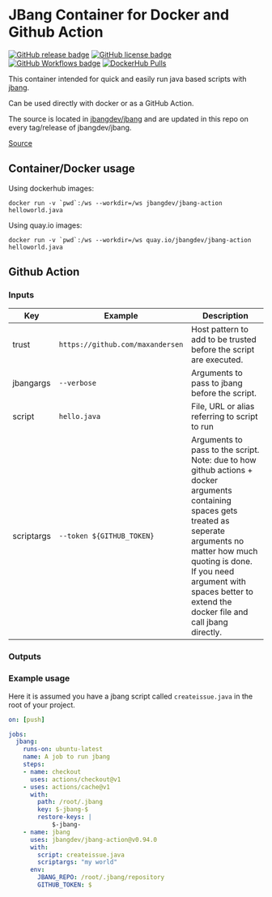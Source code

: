 # JBang Container for Docker and Github Action

[![GitHub release badge](https://badgen.net/github/release/jbangdev/jbang-action/stable)](https://github.com/jbangdev/jbang-action/releases/latest)
[![GitHub license badge](https://badgen.net/github/license/jbangdev/jbang-action)]()
[![GitHub Workflows badge](https://badgen.net/runkit/maxandersen/61b3c9809073c8000ae9b210)](https://github.com/search?q=jbang-action+language%3AYAML+language%3AYAML+path%3A.github%2Fworkflows&type=Code&ref=advsearch&l=&l=)
[![DockerHub Pulls](https://img.shields.io/docker/pulls/jbangdev/jbang-action)]()

This container intended for quick and easily run java based scripts with [jbang](https://jbang.dev).

Can be used directly with docker or as a GitHub Action.

The source is located in [jbangdev/jbang](https://github.com/jbangdev/jbang/blob/HEAD/src/jreleaser/distributions/jbang/docker/) and are updated in this repo on every tag/release of jbangdev/jbang.


[Source](https://github.com/jbangdev/jbang-action)

## Container/Docker usage

Using dockerhub images:

```
docker run -v `pwd`:/ws --workdir=/ws jbangdev/jbang-action helloworld.java
```

Using quay.io images:

```
docker run -v `pwd`:/ws --workdir=/ws quay.io/jbangdev/jbang-action helloworld.java
```


## Github Action

### Inputs

Key | Example | Description
----|---------|------------
trust | `https://github.com/maxandersen` | Host pattern to add to be trusted before the script are executed.
jbangargs | `--verbose` | Arguments to pass to jbang before the script.
script | `hello.java` | File, URL or alias referring to script to run
scriptargs | `--token ${GITHUB_TOKEN}` | Arguments to pass to the script. Note: due to how github actions + docker arguments containing spaces gets treated as seperate arguments no matter how much quoting is done. If you need argument with spaces better to extend the docker file and call jbang directly.

### Outputs

### Example usage

Here it is assumed you have a jbang script called `createissue.java` in the root of your project.

```yaml
on: [push]

jobs:
  jbang:
    runs-on: ubuntu-latest
    name: A job to run jbang
    steps:
    - name: checkout
      uses: actions/checkout@v1
    - uses: actions/cache@v1
      with:
        path: /root/.jbang
        key: $-jbang-$
        restore-keys: |
            $-jbang-
    - name: jbang
      uses: jbangdev/jbang-action@v0.94.0
      with:
        script: createissue.java
        scriptargs: "my world"
      env:
        JBANG_REPO: /root/.jbang/repository
        GITHUB_TOKEN: $
```
